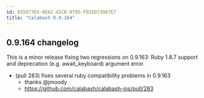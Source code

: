 ```yaml
---
id: 835073E6-8E62-42CB-8795-FD2ED73D67E7
title: "Calabash 0.9.164"
---
```


## 0.9.164 changelog

This is a minor release fixing two regressions on 0.9.163: Ruby 1.8.7 support and deprecation (e.g. await_keyboard) argument error.

* (pull 283) fixes several ruby compatibility problems in 0.9.163
  - thanks @jmoody
  - https://github.com/calabash/calabash-ios/pull/283

